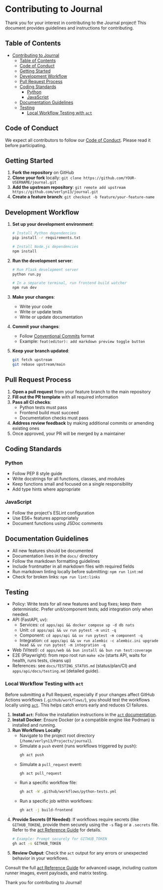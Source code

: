 # Contributing to Journal

Thank you for your interest in contributing to the Journal project! This document provides guidelines and instructions for contributing.

## Table of Contents

- [Contributing to Journal](#contributing-to-journal)
  - [Table of Contents](#table-of-contents)
  - [Code of Conduct](#code-of-conduct)
  - [Getting Started](#getting-started)
  - [Development Workflow](#development-workflow)
  - [Pull Request Process](#pull-request-process)
  - [Coding Standards](#coding-standards)
    - [Python](#python)
    - [JavaScript](#javascript)
  - [Documentation Guidelines](#documentation-guidelines)
  - [Testing](#testing)
    - [Local Workflow Testing with `act`](#local-workflow-testing-with-act)

## Code of Conduct

We expect all contributors to follow our [Code of Conduct](CODE_OF_CONDUCT.md). Please read it before participating.

## Getting Started

1. **Fork the repository** on GitHub
2. **Clone your fork** locally: `git clone https://github.com/YOUR-USERNAME/journal.git`
3. **Add the upstream repository**: `git remote add upstream https://github.com/verlyn13/journal.git`
4. **Create a feature branch**: `git checkout -b feature/your-feature-name`

## Development Workflow

1. **Set up your development environment**:
   ```bash
   # Install Python dependencies
   pip install -r requirements.txt
   
   # Install Node.js dependencies
   npm install
   ```

2. **Run the development server**:
   ```bash
   # Run Flask development server
   python run.py
   
   # In a separate terminal, run frontend build watcher
   npm run dev
   ```

3. **Make your changes**:
   - Write your code
   - Write or update tests
   - Write or update documentation

4. **Commit your changes**:
   - Follow [Conventional Commits](https://www.conventionalcommits.org/) format
   - Example: `feat(editor): add markdown preview toggle button`

5. **Keep your branch updated**:
   ```bash
   git fetch upstream
   git rebase upstream/main
   ```

## Pull Request Process

1. **Open a pull request** from your feature branch to the main repository
2. **Fill out the PR template** with all required information
3. **Pass all CI checks**:
   - Python tests must pass
   - Frontend build must succeed 
   - Documentation checks must pass
4. **Address review feedback** by making additional commits or amending existing ones
5. Once approved, your PR will be merged by a maintainer

## Coding Standards

### Python
- Follow PEP 8 style guide
- Write docstrings for all functions, classes, and modules
- Keep functions small and focused on a single responsibility
- Add type hints where appropriate

### JavaScript
- Follow the project's ESLint configuration
- Use ES6+ features appropriately
- Document functions using JSDoc comments

## Documentation Guidelines

- All new features should be documented
- Documentation lives in the `docs/` directory
- Follow the markdown formatting guidelines
- Include frontmatter in all markdown files with required fields
- Run markdown linting locally before submitting: `npm run lint:md`
- Check for broken links: `npm run lint:links`

## Testing

- Policy: Write tests for all new features and bug fixes; keep them deterministic. Prefer unit/component tests; add integration only when needed.
- API (FastAPI, uv):
  - Services: `cd apps/api && docker compose up -d db nats`
  - Unit: `cd apps/api && uv run pytest -m unit -q`
  - Component: `cd apps/api && uv run pytest -m component -q`
  - Integration: `cd apps/api && uv run alembic -c alembic.ini upgrade head && uv run pytest -m integration -q`
- Web (Vitest): `cd apps/web && bun install && bun run test:coverage`
- E2E (Playwright): from repo root run `make e2e` (starts API, waits for health, runs tests, cleans up)
- References: see `docs/TESTING_STATUS.md` (status/plan/CI) and `apps/api/docs/testing.md` (detailed guide).

### Local Workflow Testing with `act`

Before submitting a Pull Request, especially if your changes affect GitHub Actions workflows (`.github/workflows/`), you should test the workflows locally using [`act`](https://github.com/nektos/act). This helps catch errors early and reduces CI failures.

1.  **Install `act`**: Follow the installation instructions in the [`act` documentation](https://github.com/nektos/act#installation).
2.  **Install Docker**: Ensure Docker (or a compatible engine like Podman) is installed and running.
3.  **Run Workflows Locally**:
    *   Navigate to the project root directory (`/home/verlyn13/Projects/journal`).
    *   Simulate a `push` event (runs workflows triggered by push):
        ```bash
        gh act push
        ```
    *   Simulate a `pull_request` event:
        ```bash
        gh act pull_request
        ```
    *   Run a specific workflow file:
        ```bash
        gh act -W .github/workflows/python-tests.yml
        ```
    *   Run a specific job within workflows:
        ```bash
        gh act -j build-frontend
        ```
4.  **Provide Secrets (If Needed)**: If workflows require secrets (like `GITHUB_TOKEN`), provide them securely using the `-s` flag or a `.secrets` file. Refer to the [act Reference Guide](docs/guides/act-reference.md) for details.
    ```bash
    # Example: Prompt securely for GITHUB_TOKEN
    gh act -s GITHUB_TOKEN
    ```
5.  **Review Output**: Check the `act` output for any errors or unexpected behavior in your workflows.

Consult the full [act Reference Guide](docs/guides/act-reference.md) for advanced usage, including custom runner images, event payloads, and matrix testing.


Thank you for contributing to Journal!
